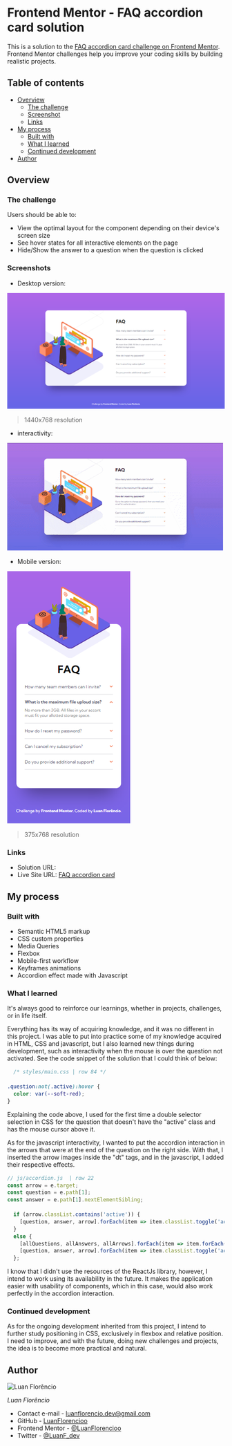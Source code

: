 # Frontend Mentor - FAQ accordion card solution

This is a solution to the [FAQ accordion card challenge on Frontend Mentor](https://www.frontendmentor.io/challenges/faq-accordion-card-XlyjD0Oam). Frontend Mentor challenges help you improve your coding skills by building realistic projects. 

## Table of contents

- [Overview](#overview)
  - [The challenge](#the-challenge)
  - [Screenshot](#screenshot)
  - [Links](#links)
- [My process](#my-process)
  - [Built with](#built-with)
  - [What I learned](#what-i-learned)
  - [Continued development](#continued-development)
- [Author](#author)

## Overview

### The challenge

Users should be able to:

- View the optimal layout for the component depending on their device's screen size
- See hover states for all interactive elements on the page
- Hide/Show the answer to a question when the question is clicked

### Screenshots

- Desktop version:

![Desktop](./images/screenshots/screenshot-faq-desktop.png)
> 1440x768 resolution

- interactivity:

![Animation](./images/screenshots/screen-recorder.gif)

- Mobile version:

![Mobile](./images/screenshots/screenshot-faq-mobile.png)
> 375x768 resolution

### Links

- Solution URL: []()
- Live Site URL: [FAQ accordion card](https://LuanFlorencioo.github.io/FAQ_accordion_card/)

## My process

### Built with

- Semantic HTML5 markup
- CSS custom properties
- Media Queries
- Flexbox
- Mobile-first workflow
- Keyframes animations
- Accordion effect made with Javascript

### What I learned

It's always good to reinforce our learnings, whether in projects, challenges, or in life itself.

Everything has its way of acquiring knowledge, and it was no different in this project. I was able to put into practice some of my knowledge acquired in HTML, CSS and javascript, but I also learned new things during development, such as interactivity when the mouse is over the question not activated. See the code snippet of the solution that I could think of below:

```css
  /* styles/main.css | row 84 */

.question:not(.active):hover {
  color: var(--soft-red);
}
```

Explaining the code above, I used for the first time a double selector selection in CSS for the question that doesn't have the "active" class and has the mouse cursor above it.

As for the javascript interactivity, I wanted to put the accordion interaction in the arrows that were at the end of the question on the right side. With that, I inserted the arrow images inside the "dt" tags, and in the javascript, I added their respective effects.

```js
// js/accordion.js  | row 22
const arrow = e.target;
const question = e.path[1];
const answer = e.path[1].nextElementSibling;

  if (arrow.classList.contains('active')) {
    [question, answer, arrow].forEach(item => item.classList.toggle('active'));
  }
  else {
    [allQuestions, allAnswers, allArrows].forEach(item => item.forEach(items => items.classList.remove('active')));
    [question, answer, arrow].forEach(item => item.classList.toggle('active'));
  };
```

I know that I didn't use the resources of the ReactJs library, however, I intend to work using its availability in the future. It makes the application easier with usability of components, which in this case, would also work perfectly in the accordion interaction.

### Continued development

As for the ongoing development inherited from this project, I intend to further study positioning in CSS, exclusively in flexbox and relative position. I need to improve, and with the future, doing new challenges and projects, the idea is to become more practical and natural.

## Author

![Luan Florêncio](https://avatars.githubusercontent.com/u/71609088?s=120&v=4)

_Luan Florêncio_

- Contact e-mail - luanflorencio.dev@gmail.com
- GitHub - [LuanFlorencioo](https://github.com/LuanFlorencioo)
- Frontend Mentor - [@LuanFlorencioo](https://www.frontendmentor.io/profile/LuanFlorencioo)
- Twitter - [@LuanF_dev](https://www.twitter.com/LuanF_dev)